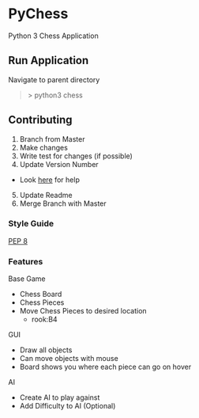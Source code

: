 # PyChess
Python 3 Chess Application

## Run Application
Navigate to parent directory
> \> python3 chess

## Contributing
1. Branch from Master
2. Make changes
3. Write test for changes (if possible)
4. Update Version Number
* Look [here](http://semver.org/) for help
5. Update Readme
6. Merge Branch with Master

### Style Guide
[PEP 8](https://www.python.org/dev/peps/pep-0008/)<br/>

### Features
Base Game
* Chess Board
* Chess Pieces
* Move Chess Pieces to desired location
  * rook:B4
  
GUI
* Draw all objects
* Can move objects with mouse
* Board shows you where each piece can go on hover

AI
* Create AI to play against
* Add Difficulty to AI (Optional)
